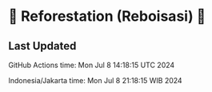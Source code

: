 
# 🌳 Reforestation (Reboisasi) 🌲

## Last Updated

GitHub Actions time: Mon Jul  8 14:18:15 UTC 2024

Indonesia/Jakarta time: Mon Jul  8 21:18:15 WIB 2024
